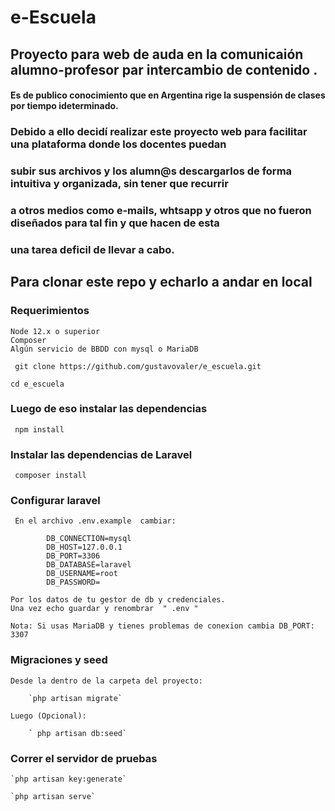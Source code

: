 # e-Escuela

## Proyecto para web de auda en la comunicaión alumno-profesor par intercambio de contenido .

#### Es de publico conocimiento que en Argentina rige la suspensión de clases por tiempo ideterminado. 

### Debido a ello decidí realizar este proyecto web para facilitar una plataforma donde los docentes puedan 
### subir sus archivos y los alumn@s descargarlos de forma intuitiva y organizada, sin tener que recurrir
### a otros medios como e-mails, whtsapp y otros que no fueron diseñados para tal fin y que hacen de esta 
### una tarea deficil de llevar a cabo.

## Para clonar este repo y echarlo a andar en local

### Requerimientos

    Node 12.x o superior
    Composer
    Algún servicio de BBDD con mysql o MariaDB

` git clone https://github.com/gustavovaler/e_escuela.git`

`cd e_escuela`

### Luego de eso instalar las dependencias
 
 ` npm install` 

### Instalar las dependencias de Laravel

` composer install`

### Configurar laravel
     En el archivo .env.example  cambiar:
        
            DB_CONNECTION=mysql
            DB_HOST=127.0.0.1
            DB_PORT=3306
            DB_DATABASE=laravel
            DB_USERNAME=root
            DB_PASSWORD=
        
    Por los datos de tu gestor de db y credenciales.
    Una vez echo guardar y renombrar  " .env "

    Nota: Si usas MariaDB y tienes problemas de conexion cambia DB_PORT: 3307

### Migraciones y seed
    Desde la dentro de la carpeta del proyecto:

        `php artisan migrate`

    Luego (Opcional):

        ` php artisan db:seed`

### Correr el servidor de pruebas

    `php artisan key:generate`

    `php artisan serve`









